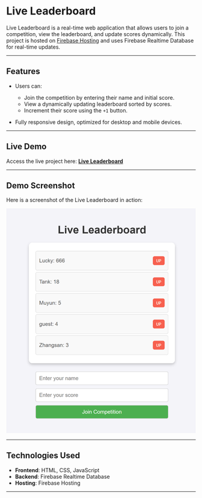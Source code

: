 # Live Leaderboard

Live Leaderboard is a real-time web application that allows users to join a competition, view the leaderboard, and update scores dynamically. This project is hosted on [Firebase Hosting](https://firebase.google.com/) and uses Firebase Realtime Database for real-time updates.

---

## Features

- Users can:
  - Join the competition by entering their name and initial score.
  - View a dynamically updating leaderboard sorted by scores.
  - Increment their score using the `+1` button.

- Fully responsive design, optimized for desktop and mobile devices.

---

## Live Demo

Access the live project here: **[Live Leaderboard](https://liveleaderboard-235f3.web.app)**

---

## Demo Screenshot

Here is a screenshot of the Live Leaderboard in action:

![Demo Screenshot](public/demo.png)

---

## Technologies Used

- **Frontend**: HTML, CSS, JavaScript
- **Backend**: Firebase Realtime Database
- **Hosting**: Firebase Hosting

---
